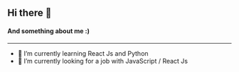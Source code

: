 ## Hi there 👋

#### And something about me :)
---

- 🌱 I’m currently learning React Js and Python
- 🤔 I’m currently looking for a job with JavaScript / React Js
